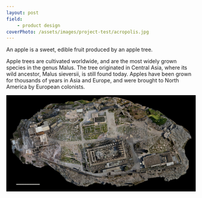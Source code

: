 ```yaml
---
layout: post
field: 
    - product design
coverPhoto: /assets/images/project-test/acropolis.jpg
---
```


An apple is a sweet, edible fruit produced by an apple tree.

Apple trees are cultivated worldwide, and are the most widely grown
species in the genus Malus. The tree originated in Central Asia, where
its wild ancestor, Malus sieversii, is still found today. Apples have
been grown for thousands of years in Asia and Europe, and were brought
to North America by European colonists.

![2.this is an image test](/assets/images/project-test/acropolis.jpg)